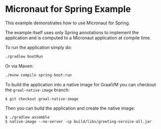 # Micronaut for Spring Example

This example demonstrates how to use Micronaut for Spring.

The example itself uses only Spring annotations to implement the application and is computed to a Micronaut application at compile time.

To run the application simply do:

```bash
./gradlew bootRun
```

Or via Maven:

```bash
./mvnw compile spring-boot:run
```

To build the application into a native image for GraalVM you can checkout the `graal-native-image` branch:

```
$ git checkout graal-native-image
```

Then you can build the application and create the native image:

```
$ ./gradlew assemble
$ native-image --no-server -cp build/libs/greeting-service-all.jar
```

